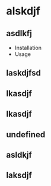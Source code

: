 # alskdjf
  ## asdlkfj
  - Installation
  - Usage
  ## laskdjfsd
  ## lkasdjf
  ## lkasdjf
  ## undefined
  ## asldkjf
  ## laksdjf
